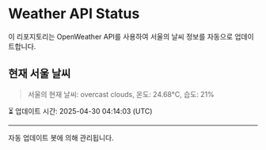 
# Weather API Status

이 리포지토리는 OpenWeather API를 사용하여 서울의 날씨 정보를 자동으로 업데이트합니다.

## 현재 서울 날씨
> 서울의 현재 날씨: overcast clouds, 온도: 24.68°C, 습도: 21%

⏳ 업데이트 시간: 2025-04-30 04:14:03 (UTC)

---
자동 업데이트 봇에 의해 관리됩니다.
